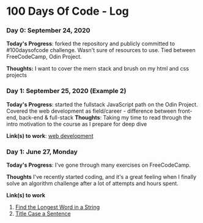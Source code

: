 # 100 Days Of Code - Log

### Day 0: September 24, 2020 

**Today's Progress**: forked the repository and publicly committed to #100daysofcode challenge. Wasn't sure of resources to use. Tied between FreeCodeCamp, Odin Project. 

**Thoughts:** I want to cover the mern stack and brush on my html and css projects

<!-- **Today's Progress**: Fixed CSS, worked on canvas functionality for the app.

**Thoughts:** I really struggled with CSS, but, overall, I feel like I am slowly getting better at it. Canvas is still new for me, but I managed to figure out some basic functionality.

**Link to work:** [Calculator App](http://www.example.com) -->

### Day 1: September 25, 2020 (Example 2)

**Today's Progress**: started the fullstack JavaScript path on the Odin Project. Covered the web development as field/career - difference between front-end, back-end & full-stack 
**Thoughts**: Taking my time to read through the intro motivation to the course as I prepare for deep dive 

**Link(s) to work**: [web development](https://www.theodinproject.com/courses/web-development-101/)


### Day 1: June 27, Monday

**Today's Progress**: I've gone through many exercises on FreeCodeCamp.

**Thoughts** I've recently started coding, and it's a great feeling when I finally solve an algorithm challenge after a lot of attempts and hours spent.

**Link(s) to work**
1. [Find the Longest Word in a String](https://www.freecodecamp.com/challenges/find-the-longest-word-in-a-string)
2. [Title Case a Sentence](https://www.freecodecamp.com/challenges/title-case-a-sentence)
